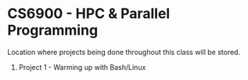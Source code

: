 # CS6900 - HPC & Parallel Programming
Location where projects being done throughout this class will be stored.
1. Project 1 - Warming up with Bash/Linux
